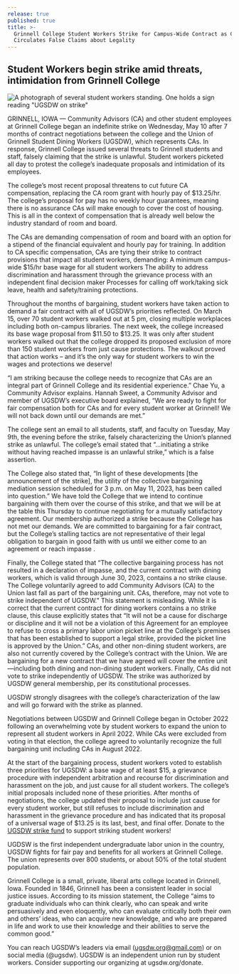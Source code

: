 ```yaml
---
release: true
published: true
title: >-
  Grinnell College Student Workers Strike for Campus-Wide Contract as College
  Circulates False Claims about Legality
---
```

## Student Workers begin strike amid threats, intimidation from Grinnell College

![A photograph of several student workers standing. One holds a sign reading "UGSDW on strike"](ugsdw.org/assets/news/IMG_20230510_164629.jpg)


GRINNELL, IOWA — Community Advisors (CA) and other student employees at Grinnell College began an indefinite strike on Wednesday, May 10 after 7 months of contract negotiations between the college and the Union of Grinnell Student Dining Workers (UGSDW), which represents CAs. In response, Grinnell College issued several threats to Grinnell students and staff, falsely claiming that the strike is unlawful. Student workers picketed all day to protest the college’s inadequate proposals and intimidation of its employees.

The college’s most recent proposal threatens to cut future CA compensation, replacing the CA room grant with hourly pay of $13.25/hr. The college’s proposal for pay has no weekly hour guarantees, meaning there is no assurance CAs will make enough to cover the cost of housing. This is all in the context of compensation that is already well below the industry standard of room and board. 

The CAs are demanding compensation of room and board with an option for a stipend of the financial equivalent and hourly pay for training. In addition to CA specific compensation, CAs are tying their strike to contract provisions that impact all student workers, demanding:
A minimum campus-wide $15/hr base wage for all student workers
The ability to address discrimination and harassment through the grievance process with an independent final decision maker
Processes for calling off work/taking sick leave, health and safety/training protections.

Throughout the months of bargaining, student workers have taken action to demand a fair contract with all of UGSDW’s priorities reflected. On March 15, over 70 student workers walked out at 5 pm, closing multiple workplaces including both on-campus libraries. The next week, the college increased its base wage proposal from $11.50 to $13.25. It was only after student workers walked out that the college dropped its proposed exclusion of more than 150 student workers from just cause protections. The walkout proved that action works – and it’s the only way for student workers to win the wages and protections we deserve! 

“I am striking because the college needs to recognize that CAs are an integral part of Grinnell College and its residential experience.” Chae Yu, a Community Advisor explains. 
Hannah Sweet, a Community Advisor and member of UGSDW’s executive board explained, “We are ready to fight for fair compensation both for CAs and for every student worker at Grinnell! We will not back down until our demands are met.” 

The college sent an email to all students, staff, and faculty on Tuesday, May 9th, the evening before the strike, falsely characterizing the Union’s planned strike as unlawful. The college’s email stated that “...initiating a strike without having reached impasse is an unlawful strike,” which is a false assertion. 

The College also stated that, “In light of these developments [the announcement of the strike], the utility of the collective bargaining mediation session scheduled for 3 p.m. on May 11, 2023, has been called into question.” We have told the College that we intend to continue bargaining with them over the course of this strike, and that we will be at the table this Thursday to continue negotiating for a mutually satisfactory agreement. Our membership authorized a strike because the College has not met our demands. We are committed to bargaining for a fair contract, but the College’s stalling tactics are not representative of their legal obligation to bargain in good faith with us until we either come to an agreement or reach impasse .

Finally, the College stated that “The collective bargaining process has not resulted in a declaration of impasse, and the current contract with dining workers, which is valid through June 30, 2023, contains a no strike clause. The College voluntarily agreed to add Community Advisors (CA) to the Union last fall as part of the bargaining unit. CAs, therefore, may not vote to strike independent of UGSDW.” This statement is misleading. While it is correct that the current contract for dining workers contains a no strike clause, this clause explicitly states that “It will not be a cause for discharge or discipline and it will not be a violation of this Agreement for an employee to refuse to cross a primary labor union picket line at the College’s premises that has been established to support a legal strike, provided the picket line is approved by the Union.” CAs, and other non-dining student workers, are also not currently covered by the College’s contract with the Union. We are bargaining for a new contract that we have agreed will cover the entire unit—including both dining and non-dining student workers. Finally, CAs did not vote to strike independently of UGSDW. The strike was authorized by UGSDW general membership, per its constitutional processes.

UGSDW strongly disagrees with the college’s characterization of the law and will go forward with the strike as planned.

Negotiations between UGSDW and Grinnell College began in October 2022 following an overwhelming vote by student workers to expand the union to represent all student workers in April 2022. While CAs were excluded from voting in that election, the college agreed to voluntarily recognize the full bargaining unit including CAs in August 2022. 

At the start of the bargaining process, student workers voted to establish three priorities for UGSDW: a base wage of at least $15, a grievance procedure with independent arbitration and recourse for discrimination and harassment on the job, and just cause for all student workers. The college’s initial proposals included none of these priorities. After months of negotiations, the college updated their proposal to include just cause for every student worker, but still refuses to include discrimination and harassment in the grievance procedure and has indicated that its proposal of a universal wage of $13.25 is its last, best, and final offer. Donate to the [UGSDW strike fund](https://www.gofundme.com/f/ugsdw-strike-fund?utm_source=customer&utm_medium=copy_link&utm_campaign=p_cf+share-flow-1) to support striking student workers!

UGDSW is the first independent undergraduate labor union in the country, UGSDW fights for fair pay and benefits for all workers at Grinnell College. The union represents over 800 students, or about 50% of the total student population.

Grinnell College is a small, private, liberal arts college located in Grinnell, Iowa.  Founded in 1846, Grinnell has been a consistent leader in social justice issues.  According to its mission statement, the College “aims to graduate individuals who can think clearly, who can speak and write persuasively and even eloquently, who can evaluate critically both their own and others’ ideas, who can acquire new knowledge, and who are prepared in life and work to use their knowledge and their abilities to serve the common good.”

You can reach UGSDW’s leaders via email (ugsdw.org@gmail.com) or on social media (@ugsdw).
UGSDW is an independent union run by student workers. Consider supporting our organizing at ugsdw.org/donate.
